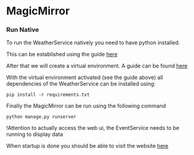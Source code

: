 # MagicMirror


### Run Native

To run the WeatherService natively you need to have python installed.

This can be established using the guide [here](https://realpython.com/installing-python/)

After that we will create a virtual environment. A guide can be found [here](https://www.freecodecamp.org/news/how-to-setup-virtual-environments-in-python/)

With the virtual environment activated (see the guide above) all dependencies of the WeatherService can be installed using:

`pip install -r requirements.txt`

Finally the MagicMirror can be run using the following command

`python manage.py runserver`

!Attention to actually access the web ui, the EventService needs to be running to display data

When startup is done you should be able to visit the website [here](http://127.0.0.1:8000/magicui)